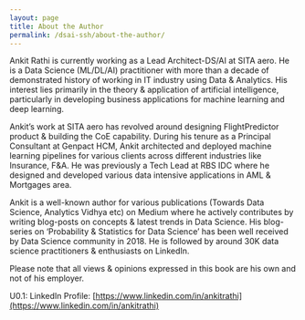 ```yaml
---
layout: page
title: About the Author
permalink: /dsai-ssh/about-the-author/
---
```


Ankit Rathi is currently working as a Lead Architect-DS/AI at SITA aero. He is a Data Science (ML/DL/AI) practitioner with more than a decade of demonstrated history of working in IT industry using Data & Analytics. His interest lies primarily in the theory & application of artificial intelligence, particularly in developing business applications for machine learning and deep learning. 

Ankit’s work at SITA aero has revolved around designing FlightPredictor product & building the CoE capability. During his tenure as a Principal Consultant at Genpact HCM, Ankit architected and deployed machine learning pipelines for various clients across different industries like Insurance, F&A. He was previously a Tech Lead at RBS IDC where he designed and developed various data intensive applications in AML & Mortgages area. 

Ankit is a well-known author for various publications (Towards Data Science, Analytics Vidhya etc) on Medium where he actively contributes by writing blog-posts on concepts & latest trends in Data Science. His blog-series on ‘Probability & Statistics for Data Science’ has been well received by Data Science community in 2018. He is followed by around 30K data science practitioners & enthusiasts on LinkedIn. 

Please note that all views & opinions expressed in this book are his own and not of his employer. 

U0.1: LinkedIn Profile: [https://www.linkedin.com/in/ankitrathi](https://www.linkedin.com/in/ankitrathi)
